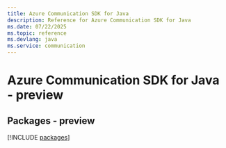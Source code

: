 ```yaml
---
title: Azure Communication SDK for Java
description: Reference for Azure Communication SDK for Java
ms.date: 07/22/2025
ms.topic: reference
ms.devlang: java
ms.service: communication
---
```

# Azure Communication SDK for Java - preview
## Packages - preview
[!INCLUDE [packages](communication-index.md)]